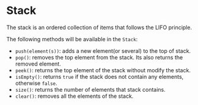 # Stack 

The stack is an ordered collection of items that follows the LIFO principle.

The following methods will be available in the `Stack`:

- `push(element(s))`: adds a new element(or several) to the top of stack.
- `pop()`: removes the top element from the stack. Its also returns the removed element.
- `peek()`: returns the top element of the stack without modify the stack.
- `isEmpty()`: returns `true` if the stack does not contain any elements,
  otherwise `false`.
- `size()`: returns the number of elements that stack contains.
- `clear()`: removes all the elements of the stack.

